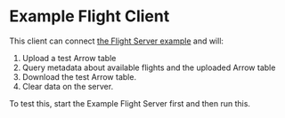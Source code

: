 # Example Flight Client

This client can connect [the Flight Server example](../FlightAspServerExample/readme.md) and will:

 1. Upload a test Arrow table
 2. Query metadata about available flights and the uploaded Arrow table
 3. Download the test Arrow table.
 4. Clear data on the server.

To test this, start the Example Flight Server first and then run this.
